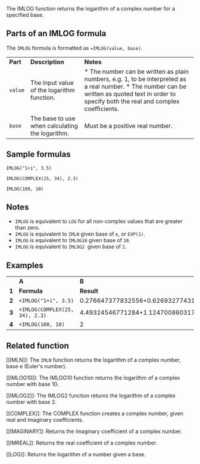 The IMLOG function returns the logarithm of a complex number for a specified base.

Parts of an IMLOG formula
-------------------------

The `IMLOG` formula is formatted as `=IMLOG(value, base)`.

|  |  |  |
| --- | --- | --- |
| **Part** | **Description** | **Notes** |
| `value` | The input value of the logarithm function. | * The number can be written as plain numbers, e.g. 1, to be interpreted as a real number. * The number can be written as quoted text in order to specify both the real and complex coefficients. |
| `base` | The base to use when calculating the logarithm. | Must be a positive real number. |

Sample formulas
---------------

`IMLOG("1+i", 3.5)`

`IMLOG(COMPLEX(25, 34), 2.3)`

`IMLOG(100, 10)`

Notes
-----

* `IMLOG` is equivalent to `LOG` for all non-complex values that are greater than zero.
* `IMLOG` is equivalent to `IMLN` given base of `e`, or `EXP(1)`.
* `IMLOG` is equivalent to `IMLOG10` given base of `10`.
* `IMLOG` is equivalent to `IMLOG2`  given base of `2`.

Examples
--------

|  |  |  |
| --- | --- | --- |
|  | **A** | **B** |
| **1** | **Formula** | **Result** |
| **2** | `=IMLOG("1+i", 3.5)` | 0.276647377832556+0.626932774314643i |
| **3** | `=IMLOG(COMPLEX(25, 34), 2.3)` | 4.49324546771284+1.12470086031758i |
| **4** | `=IMLOG(100, 10)` | 2 |

Related function
----------------

[[IMLN]]: The `IMLN` function returns the logarithm of a complex number, base e (Euler's number).

[[IMLOG10]]: The IMLOG10 function returns the logarithm of a complex number with base 10.

[[IMLOG2]]: The IMLOG2 function returns the logarithm of a complex number with base 2.

[[COMPLEX]]: The COMPLEX function creates a complex number, given real and imaginary coefficients.

[[IMAGINARY]]: Returns the imaginary coefficient of a complex number.

[[IMREAL]]: Returns the real coefficient of a complex number.

[[LOG]]: Returns the logarithm of a number given a base.